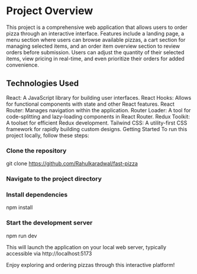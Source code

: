 # Project Overview
This project is a comprehensive web application that allows users to order pizza through an interactive interface. Features include a landing page, a menu section where users can browse available pizzas, a cart section for managing selected items, and an order item overview section to review orders before submission. Users can adjust the quantity of their selected items, view pricing in real-time, and even prioritize their orders for added convenience.

## Technologies Used
React: A JavaScript library for building user interfaces.
React Hooks: Allows for functional components with state and other React features.
React Router: Manages navigation within the application.
Router Loader: A tool for code-splitting and lazy-loading components in React Router.
Redux Toolkit: A toolset for efficient Redux development.
Tailwind CSS: A utility-first CSS framework for rapidly building custom designs.
Getting Started
To run this project locally, follow these steps:

### Clone the repository
git clone https://github.com/Rahulkaradwal/fast-pizza

### Navigate to the project directory

### Install dependencies
npm install

### Start the development server
npm run dev

This will launch the application on your local web server, typically accessible via http://localhost:5173

Enjoy exploring and ordering pizzas through this interactive platform!


